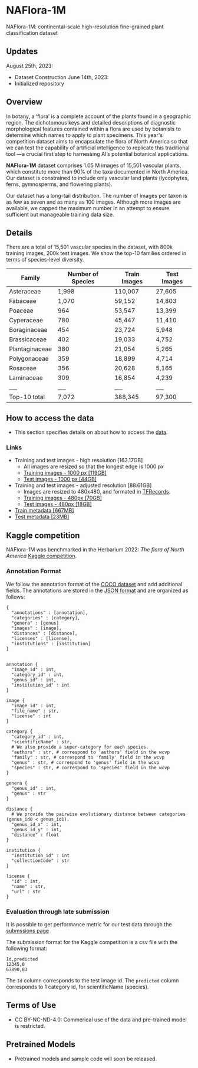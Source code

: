 # NAFlora-1M
NAFlora-1M: continental-scale high-resolution fine-grained plant classification dataset

## Updates
August 25th, 2023:
  * Dataset Construction
June 14th, 2023: 
  * Initialized repository

## Overview
In botany, a ‘flora’ is a complete account of the plants found in a geographic region. The dichotomous keys and detailed descriptions of diagnostic morphological features contained within a flora are used by botanists to determine which names to apply to plant specimens. This year's competition dataset aims to encapsulate the flora of North America so that we can test the capability of artificial intelligence to replicate this traditional tool —a crucial first step to harnessing AI’s potential botanical applications.

**NAFlora-1M** dataset comprises 1.05 M images of 15,501 vascular plants, which constitute more than 90% of the taxa documented in North America. Our dataset is constrained to include only vascular land plants (lycophytes, ferns, gymnosperms, and flowering plants).

Our dataset has a long-tail distribution. The number of images per taxon is as few as seven and as many as 100 images. Although more images are available, we capped the maximum number in an attempt to ensure sufficient but manageable training data size.

## Details
There are a total of 15,501 vascular species in the dataset, with 800k training images, 200k test images. We show the top-10 families ordered in terms of species-level diversity.

| Family |	Number of Species	| Train Images |	Test Images |
|------|---------------|-------------|---------------|
Asteraceae|1,998|110,007| 27,605 |
Fabaceae|1,070|59,152| 14,803 |
Poaceae|964|53,547| 13,399 |
Cyperaceae|780|45,447| 11,410|
Boraginaceae|454|23,724| 5,948|
Brassicaceae|402|19,033| 4,752|
Plantaginaceae|380|21,054| 5,265|
Polygonaceae|359|18,899| 4,714|
Rosaceae|356|20,628| 5,165|
Laminaceae|309|16,854| 4,239|
|___|___|___|___|
Top-10 total|7,072|388,345|97,300|

 
## How to access the data 

* This section specifies details on about how to access the [data](https://www.kaggle.com/competitions/herbarium-2022-fgvc9/data).

### Links

* Training and test images - high resolution [163.17GB]
  * All images are resized so that the longest edge is 1000 px  
  * [Training images - 1000 px [119GB]](https://www.kaggle.com/competitions/herbarium-2022-fgvc9/data?select=train_images)
  * [Test images - 1000 px [44GB]](https://www.kaggle.com/competitions/herbarium-2022-fgvc9/data?select=test_images)
* Training and test images - adjusted resolution [88.61GB]
  * Images are resized to 480x480, and formated in [TFRecords](https://www.tensorflow.org/tutorials/load_data/tfrecord).
  * [Training images - 480px [70GB]](https://www.kaggle.com/datasets/parkjohnychae/herbarium-2022-train-tfrec-480)
  * [Test images - 480px [18GB]](https://www.kaggle.com/datasets/parkjohnychae/herbarium-2022-test-tfrec-480)
* [Train metadata [667MB]](https://www.kaggle.com/competitions/herbarium-2022-fgvc9/data?select=train_metadata.json)
* [Test metadata [23MB]](https://www.kaggle.com/competitions/herbarium-2022-fgvc9/data?select=test_metadata.json)
  

## Kaggle competition
NAFlora-1M was benchmarked in the Herbarium 2022: _The flora of North America_ [Kaggle competition](https://www.kaggle.com/competitions/herbarium-2022-fgvc9).

### Annotation Format
We follow the annotation format of the [COCO dataset](http://mscoco.org/dataset/#download) and add additional fields. The annotations are stored in the [JSON format](http://www.json.org/) and are organized as follows:
```
{ 
  "annotations" : [annotation],
  "categories" : [category],
  "genera" : [genus]
  "images" : [image],
  "distances" : [distance],
  "licenses" : [license],
  "institutions" : [institution]
}


annotation {
  "image_id" : int,
  "category_id" : int,
  "genus_id" : int,
  "institution_id" : int   
}

image {
  "image_id" : int,
  "file_name" : str,
  "license" : int
}

category {
  "category_id" : int, 
  "scientificName" : str,
  # We also provide a super-category for each species.
  "authors" : str, # correspond to 'authors' field in the wcvp
  "family" : str, # correspond to 'family' field in the wcvp
  "genus" : str, # correspond to 'genus' field in the wcvp
  "species" : str, # correspond to 'species' field in the wcvp
}

genera {
  "genus_id" : int,
  "genus" : str
}

distance {
  # We provide the pairwise evolutionary distance between categories (genus_id0 < genus_id1). 
  "genus_id_x" : int,    
  "genus_id_y" : int,    
  "distance" : float
}

institution {
  "institution_id" : int
  "collectionCode" : str
}

license {
  "id" : int,
  "name" : str,
  "url" : str
}
```

### Evaluation through late submission

It is possible to get performance metric for our test data through the [submssions page](https://www.kaggle.com/competitions/herbarium-2022-fgvc9/submissions)

The submission format for the Kaggle competition is a csv file with the following format:
```
Id,predicted
12345,0 
67890,83 
```
The `Id` column corresponds to the test image id. The `predicted` column corresponds to 1 category id, for scientificName (species).

## Terms of Use

* CC BY-NC-ND-4.0: Commerical use of the data and pre-trained model is restricted.

## Pretrained Models

* Pretrained models and sample code will soon be released.

